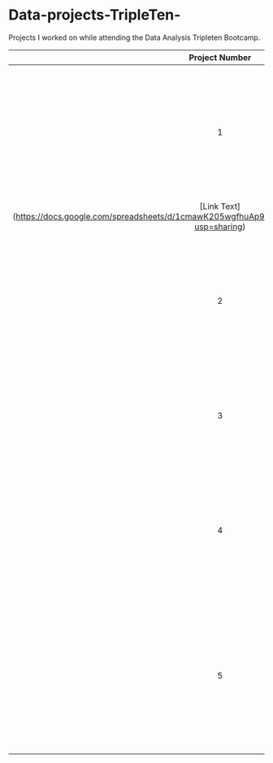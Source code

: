 # Data-projects-TripleTen-
Projects I worked on while attending the Data Analysis Tripleten Bootcamp.


| Project Number | Title | Description |
| :-------------: | ----------------------------|---------------------------|
| 1 | Manhattan Vacation Rental Market Analysis | In this analysis, we identify insights from Airbnb data to determine which neighborhoods and bedroom counts are most popular for vacation rentals.
[Link Text] (https://docs.google.com/spreadsheets/d/1cmawK205wgfhuAp9TgKRd9Z7vyenO21WL69OXXSOGjQ/edit?usp=sharing)|
| 2 | E-Commerce User Behavior & Retention Analysis | This project focuses on analyzing user interactions and purchase behavior on an e-commerce platform by turning raw event logs into meaningful business metrics |
| 3 | Saving SuperStore | This project analyzes the Superstore dataset to identify key insights into profits, losses, and customer behavior |
| 4 | Analyzing and Reducing Return Rates at Superstore | This Tableau dashboard analyzes return trends by examining product categories, customer behavior, shipping methods, and geographical variations. |
| 5 | Zomato Business Performance Analysis | This analysis explores restaurant popularity, cuisine preferences, and customer behavior using sales and ratings to identify key trends and top-performing restaurants. |
